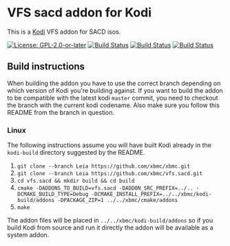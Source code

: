 # VFS sacd addon for Kodi

This is a [Kodi](https://kodi.tv) VFS addon for SACD isos.

[![License: GPL-2.0-or-later](https://img.shields.io/badge/License-GPL%20v2+-blue.svg)](LICENSE.md)
[![Build Status](https://travis-ci.org/xbmc/vfs.sacd.svg?branch=Leia)](https://travis-ci.org/xbmc/vfs.sacd/branches)
[![Build Status](https://dev.azure.com/teamkodi/binary-addons/_apis/build/status/xbmc.vfs.sacd?branchName=Leia)](https://dev.azure.com/teamkodi/binary-addons/_build/latest?definitionId=53&branchName=Leia)
[![Build Status](https://jenkins.kodi.tv/view/Addons/job/xbmc/job/vfs.sacd/job/Leia/badge/icon)](https://jenkins.kodi.tv/blue/organizations/jenkins/xbmc%2Fvfs.sacd/branches/)
<!--- [![Build Status](https://ci.appveyor.com/api/projects/status/github/xbmc/vfs.sacd?branch=Leia&svg=true)](https://ci.appveyor.com/project/xbmc/vfs-sacd?branch=Leia) -->

## Build instructions

When building the addon you have to use the correct branch depending on which version of Kodi you're building against.
If you want to build the addon to be compatible with the latest kodi `master` commit, you need to checkout the branch with the current kodi codename.
Also make sure you follow this README from the branch in question.

### Linux

The following instructions assume you will have built Kodi already in the `kodi-build` directory 
suggested by the README.

1. `git clone --branch Leia https://github.com/xbmc/xbmc.git`
2. `git clone --branch Leia https://github.com/xbmc/vfs.sacd.git`
3. `cd vfs.sacd && mkdir build && cd build`
4. `cmake -DADDONS_TO_BUILD=vfs.sacd -DADDON_SRC_PREFIX=../.. -DCMAKE_BUILD_TYPE=Debug -DCMAKE_INSTALL_PREFIX=../../xbmc/kodi-build/addons -DPACKAGE_ZIP=1 ../../xbmc/cmake/addons`
5. `make`

The addon files will be placed in `../../xbmc/kodi-build/addons` so if you build Kodi from source and run it directly 
the addon will be available as a system addon.
